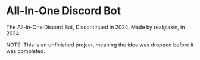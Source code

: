 # All-In-One Discord Bot
The All-In-One Discord Bot, Discontinued in 2024.
Made by realglaxin, in 2024.

NOTE: This is an unfinished project, meaning the idea was dropped before it was completed.
